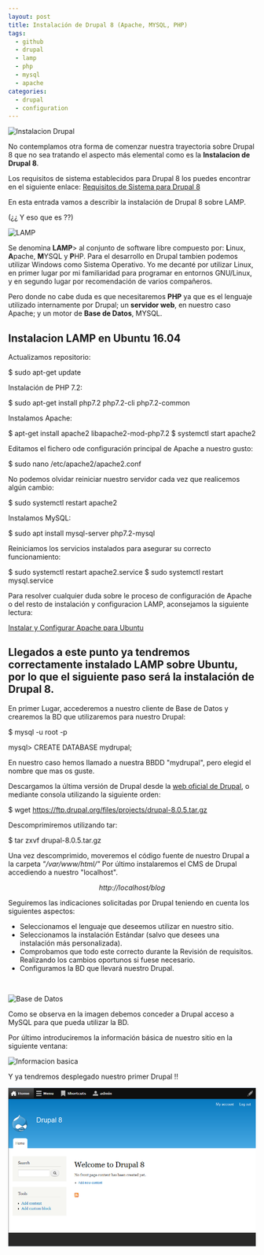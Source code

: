 ```yaml
---
layout: post
title: Instalación de Drupal 8 (Apache, MYSQL, PHP)
tags:
  - github
  - drupal
  - lamp
  - php
  - mysql
  - apache
categories:
  - drupal
  - configuration
---
```


![Instalacion Drupal](/images/Instalacion_LAMP_Drupal8.png)

No contemplamos otra forma de comenzar nuestra trayectoria sobre Drupal 8 que no sea tratando el aspecto más elemental como es la **Instalacion de Drupal 8**.

Los requisitos de sistema establecidos para Drupal 8 los puedes encontrar en el siguiente enlace:
 [Requisitos de Sistema para Drupal 8](https://www.drupal.org/docs/8/system-requirements)

En esta entrada vamos a describir la instalación de Drupal 8 sobre LAMP.

(¿¿ Y eso que es ??)

![LAMP](/images/lamp-ubuntu16.04.jpg)

<p>Se denomina <b>LAMP</b>> al conjunto de software libre compuesto por: <b>L</b>inux, <b>A</b>pache, <b>M</b>YSQL y <b>P</b>HP.
Para el desarrollo en Drupal tambien podemos utilizar Windows como Sistema Operativo. Yo me decanté por utilizar Linux, en primer lugar por mi familiaridad para programar en entornos GNU/Linux, y en segundo lugar por recomendación de varios compañeros.

Pero donde no cabe duda es que necesitaremos <b>PHP</b> ya que es el lenguaje utilizado internamente por Drupal; un <b>servidor web</b>, en nuestro caso Apache; y un motor de <b>Base de Datos</b>, MYSQL.
</p>

## Instalacion LAMP en Ubuntu 16.04

Actualizamos repositorio:

  $ sudo apt-get update

Instalación de PHP 7.2:

  $ sudo apt-get install php7.2 php7.2-cli php7.2-common


Instalamos Apache:

  $ apt-get install apache2 libapache2-mod-php7.2
  $ systemctl start apache2

Editamos el fichero ode configuración principal de Apache a nuestro gusto:

  $ sudo nano /etc/apache2/apache2.conf

No podemos olvidar reiniciar nuestro servidor cada vez que realicemos algún cambio:

  $ sudo systemctl restart apache2


Instalamos MySQL:

  $ sudo apt install mysql-server php7.2-mysql

Reiniciamos los servicios instalados para asegurar su correcto funcionamiento:

  $ sudo systemctl restart apache2.service
  $ sudo systemctl restart mysql.service



Para resolver cualquier duda sobre le proceso de configuración de Apache o del resto de instalación y configuracion LAMP, aconsejamos la siguiente lectura:

[Instalar y Configurar Apache para Ubuntu](https://www.vozidea.com/instalar-servidor-apache-ubuntu)
<br>

## Llegados a este punto ya tendremos correctamente instalado LAMP sobre Ubuntu, por lo que el siguiente paso será la instalación de Drupal 8.

En primer Lugar, accederemos a nuestro cliente de Base de Datos y crearemos la BD que utilizaremos para nuestro Drupal:

  $ mysql -u root -p

  mysql> CREATE DATABASE mydrupal;

En nuestro caso hemos llamado a nuestra BBDD "mydrupal", pero elegid el nombre que mas os guste.


Descargamos la última versión de Drupal desde la [web oficial de Drupal](https://www.drupal.org/), o mediante consola utilizando la siguiente orden:

  $ wget https://ftp.drupal.org/files/projects/drupal-8.0.5.tar.gz

Descomprimiremos utilizando tar:

  $ tar zxvf drupal-8.0.5.tar.gz

Una vez descomprimido, moveremos el código fuente de nuestro Drupal a la carpeta *"/var/www/html/"*
Por último instalaremos el CMS de Drupal accediendo a nuestro "localhost".

   *<center>http://localhost/blog</center>*

Seguiremos las indicaciones solicitadas por Drupal teniendo en cuenta los siguientes aspectos:

* Seleccionamos el lenguaje que deseemos utilizar en nuestro sitio.
* Seleccionamos la instalación Estándar (salvo que desees una instalación más personalizada).
* Comprobamos que todo este correcto durante la Revisión de requisitos. Realizando los cambios oportunos si fuese necesario.
* Configuramos la BD que llevará nuestro Drupal.
<br>

![Base de Datos](/images/drupal_bbdd.png)

Como se observa en la imagen debemos conceder a Drupal acceso a MySQL para que pueda utilizar la BD.

Por último introduciremos la información básica de nuestro sitio en la siguiente ventana:
<br>

![Informacion basica](/images/drupal_config_sitio.png)

Y ya tendremos desplegado nuestro primer Drupal !!
<br>

![Portada página Drupal](/images/portada-drupal.png)

<script id="dsq-count-scr" src="//riloto-github-io.disqus.com/count.js" async></script>